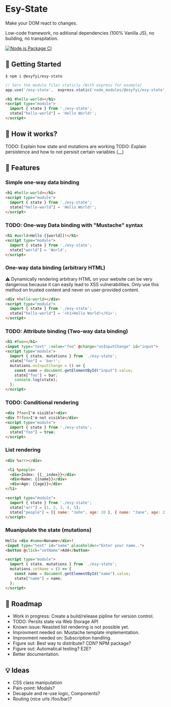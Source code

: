 # Esy-State
Make your DOM react to changes.

Low-code framework, no aditional dependencies (100% Vanilla JS), no building, no transpilation.

[![Node.js Package CI](https://github.com/esyfyi/esy-state/actions/workflows/npm-publish.yml/badge.svg?branch=main)](https://github.com/esyfyi/esy-state/actions/workflows/npm-publish.yml)

## 👋 Getting Started

```shell
$ npm i @esyfyi/esy-state
```

```javascript
// Serv the module files staticly (With express for example) 
app.use('/esy-state',  express.static('node_modules/@esyfyi/esy-state', { index: ["index.mjs"] }));
```

```html
<h1 #hello-world></h1>
<script type="module">
  import { state } from './esy-state';
  state["hello-world"] = 'Hello World!';
</script>
```

## 🤨 How it works?

TODO: Explain how state and mutations are working
TODO: Explain persistence and how to not persisit certain variables (__)

## 🧩 Features

### Simple one-way data binding
```html
<h1 #hello-world></h1>
<script type="module">
  import { state } from './esy-state';
  state["hello-world"] = 'Hello World!';
</script>
```

### TODO: One-way Data binding with "Mustache" syntax
```html
<h1 #world>Hello {{world]]!</h1>
<script type="module">
  import { state } from './esy-state';
  state["world"] = 'World';
</script>
```

### One-way data binding (arbitrary HTML)

⚠️ Dynamically rendering arbitrary HTML on your website can be very dangerous because it can easily lead to XSS vulnerabilities. Only use this method on trusted content and never on user-provided content.

```html
<div +hello-world></div>
<script type="module">
  import { state } from './esy-state';
  state["hello-world"] = '<h1>Hello World!</h1>';
</script>
```

### TODO: Attribute binding (Two-way data binding)
```html
<h1 #foo></h1>
<input type="text" :value="foo" @change="onInputChange" id="input">
<script type="module">
  import { state, mutations } from './esy-state';
  state["foo"] = 'bar!';
  mutations.onInputChange = () => {
    const name = document.getElementById("input").value;
    state["foo"] = bar;
    console.log(state);
  };
</script>
```

### TODO: Conditional rendering
```html
<div ?foo>I'm visible!<div>
<div ?!foo>I'm not visible</div>
<script type="module">
  import { state } from './esy-state';
  state["foo"] = true;
</script>
```

### List rendering
```html
<div %arr></div>

 <li %people>
  <div>Index: {{__index}}</div>
  <div>Name: {{name}}</div>
  <div>Age: {{age}}</div>
</li>

<script type="module">
  import { state } from './esy-state';
  state["arr"] = [1, 2, 3, 4, 5];
  state["people"] = [{ name: "John", age: 20 }, { name: "Jane", age: 21 }];
</script>
```

### Muanipulate the state (mutations)
```html
Hello <div #name>Noname</div>!
<input type="text" id="name" placeholder="Enter your name..">
<button @click="setName">Add</button>

<script type="module">
  import { state, mutations } from './esy-state';
  mutations.setName = () => {
    const name = document.getElementById("name").value;
    state["name"] = name;
  };
</script>
```

## 🚀 Roadmap

- Work in progress: Create a build/release pipline for version control.
- TODO: Persits state via Web Storage API
- Known issue: Neasted list rendering is not possible yet.
- Improvment needed on: Mustache template implementation.
- Improvment needed on: Subscription handling.
- Figure out: Best way to distribute? CDN? NPM package?
- Figure out: Automatical testing? E2E?
- Better documentation.

## 💡 Ideas
- CSS class manipulation
- Pain-point: Modals?
- Decapule and re-use logic, Components?
- Routing (nice urls /foo/bar)?


